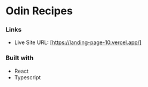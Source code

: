 # Odin Recipes

### Links

- Live Site URL: [https://landing-page-10.vercel.app/]

### Built with

- React
- Typescript